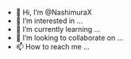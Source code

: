 - 👋 Hi, I’m @NashimuraX
- 👀 I’m interested in ...
- 🌱 I’m currently learning ...
- 💞️ I’m looking to collaborate on ...
- 📫 How to reach me ...

<!---
NashimuraX/NashimuraX is a ✨ special ✨ repository because its `README.md` (this file) appears on your GitHub profile.
You can click the Preview link to take a look at your changes.
--->
